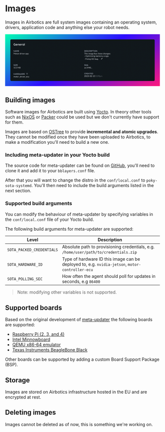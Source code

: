 # Images

Images in Airbotics are full system images containing an operating system, drivers, application code and anything else your robot needs.

![Image details.](../imgs/image-details.png)

## Building images

Software images for Airbotics are built using [Yocto](https://www.yoctoproject.org/). In theory other tools such as [NixOS](https://nixos.org/) or [Packer](https://www.packer.io/) could be used but we don't currently have support for them.

Images are based on [OSTree](https://www.yoctoproject.org/) to provide **incremental and atomic upgrades**. They cannot be modified once they have been uploaded to Airbotics, to make a modification you'll need to build a new one.
<!-- you can read more about the advantages and disadvantages of ostree here -->


### Including meta-updater in your Yocto build

The source code for meta-updater can be found on [GitHub](https://github.com/uptane/meta-updater), you'll need to clone it and add it to your `bblayers.conf` file.

After that you will want to change the distro in the `conf/local.conf` to `poky-sota-systemd`. You'll then need to include the build arguments listed in the next section.

### Supported build arguments

You can modify the behaviour of meta-updater by specifying variables in the `conf/local.conf` file of your Yocto build.

The following build arguments for meta-updater are supported:

| Level                     | Description                                            |
| ------------------------- | ------------------------------------------------------ |
| `SOTA_PACKED_CREDENTIALS` | Absolute path to provisioning credentials, e.g. `/home/user/path/to/credentials.zip` |
| `SOTA_HARDWARE_ID`        | Type of hardware ID this image can be deployed to, e.g. `nvidia-jetson`, `motor-controller-ecu` |
| `SOTA_POLLING_SEC`        | How often the agent should poll for updates in seconds, e.g `86400` |

> Note: modifying other variables is not supported.

<!-- OSTree
hardware
size
meta-updater
supported boards
storage - security, limit, stored in EU
description -->

<!-- source meta-updater/scripts/envsetup.sh qemux86-64 build distro= poky-sota-systemd -->

<!-- bitbake core-image-minimal -->

## Supported boards

Based on the original development of [meta-updater](https://github.com/advancedtelematic/meta-updater/) the following boards are supported:
- [Raspberry Pi (2, 3, and 4) ](https://github.com/advancedtelematic/meta-updater-raspberrypi)
- [Intel Minnowboard](https://github.com/advancedtelematic/meta-updater-minnowboard)
- [QEMU x86-64 emulator](https://github.com/advancedtelematic/meta-updater-qemux86-64)
- [Texas Instruments BeagleBone Black](https://github.com/advancedtelematic/meta-updater-ti/)

Other boards can be supported by adding a custom Board Support Package (BSP).

## Storage

Images are stored on Airbotics infrastructure hosted in the EU and are encrypted at rest.


## Deleting images

Images cannot be deleted as of now, this is something we're working on.